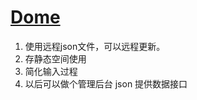 # [Dome](http://www.shuqian.wang/static_load_remote_json/)
1. 使用远程json文件，可以远程更新。
2. 存静态空间使用
3. 简化输入过程
4. 以后可以做个管理后台 json 提供数据接口
